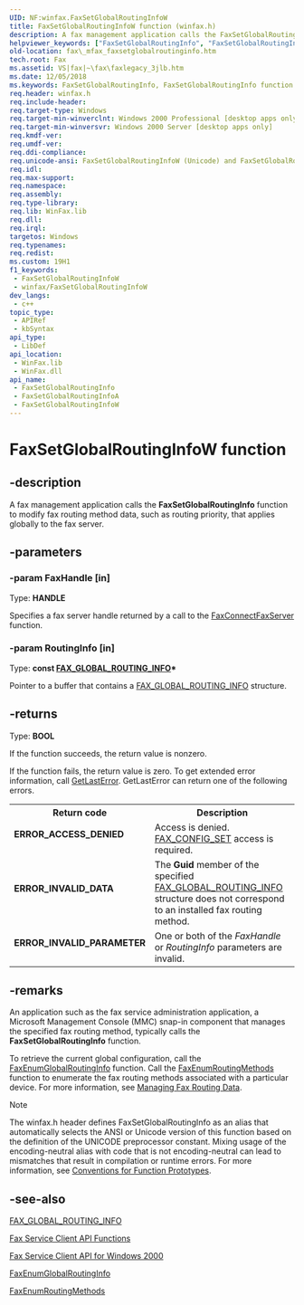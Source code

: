 ```yaml
---
UID: NF:winfax.FaxSetGlobalRoutingInfoW
title: FaxSetGlobalRoutingInfoW function (winfax.h)
description: A fax management application calls the FaxSetGlobalRoutingInfo function to modify fax routing method data, such as routing priority, that applies globally to the fax server. (Unicode)
helpviewer_keywords: ["FaxSetGlobalRoutingInfo", "FaxSetGlobalRoutingInfo function [Fax Service]", "FaxSetGlobalRoutingInfoW", "_mfax_faxsetglobalroutinginfo", "fax._mfax_faxsetglobalroutinginfo", "winfax/FaxSetGlobalRoutingInfo", "winfax/FaxSetGlobalRoutingInfoW"]
old-location: fax\_mfax_faxsetglobalroutinginfo.htm
tech.root: Fax
ms.assetid: VS|fax|~\fax\faxlegacy_3jlb.htm
ms.date: 12/05/2018
ms.keywords: FaxSetGlobalRoutingInfo, FaxSetGlobalRoutingInfo function [Fax Service], FaxSetGlobalRoutingInfoA, FaxSetGlobalRoutingInfoW, _mfax_faxsetglobalroutinginfo, fax._mfax_faxsetglobalroutinginfo, winfax/FaxSetGlobalRoutingInfo, winfax/FaxSetGlobalRoutingInfoA, winfax/FaxSetGlobalRoutingInfoW
req.header: winfax.h
req.include-header: 
req.target-type: Windows
req.target-min-winverclnt: Windows 2000 Professional [desktop apps only]
req.target-min-winversvr: Windows 2000 Server [desktop apps only]
req.kmdf-ver: 
req.umdf-ver: 
req.ddi-compliance: 
req.unicode-ansi: FaxSetGlobalRoutingInfoW (Unicode) and FaxSetGlobalRoutingInfoA (ANSI)
req.idl: 
req.max-support: 
req.namespace: 
req.assembly: 
req.type-library: 
req.lib: WinFax.lib
req.dll: 
req.irql: 
targetos: Windows
req.typenames: 
req.redist: 
ms.custom: 19H1
f1_keywords:
 - FaxSetGlobalRoutingInfoW
 - winfax/FaxSetGlobalRoutingInfoW
dev_langs:
 - c++
topic_type:
 - APIRef
 - kbSyntax
api_type:
 - LibDef
api_location:
 - WinFax.lib
 - WinFax.dll
api_name:
 - FaxSetGlobalRoutingInfo
 - FaxSetGlobalRoutingInfoA
 - FaxSetGlobalRoutingInfoW
---
```


# FaxSetGlobalRoutingInfoW function


## -description

A fax management application calls the <b>FaxSetGlobalRoutingInfo</b> function to modify fax routing method data, such as routing priority, that applies globally to the fax server.

## -parameters

### -param FaxHandle [in]

Type: <b>HANDLE</b>

Specifies a fax server handle returned by a call to the <a href="/previous-versions/windows/desktop/api/winfax/nf-winfax-faxconnectfaxservera">FaxConnectFaxServer</a> function.

### -param RoutingInfo [in]

Type: <b>const <a href="/windows/desktop/api/winfax/ns-winfax-fax_global_routing_infoa">FAX_GLOBAL_ROUTING_INFO</a>*</b>

Pointer to a buffer that contains a <a href="/windows/desktop/api/winfax/ns-winfax-fax_global_routing_infoa">FAX_GLOBAL_ROUTING_INFO</a> structure.

## -returns

Type: <b>BOOL</b>

If the function succeeds, the return value is nonzero.

If the function fails, the return value is zero. To get extended error information, call <a href="/windows/desktop/api/errhandlingapi/nf-errhandlingapi-getlasterror">GetLastError</a>. GetLastError can return one of the following errors.

<table>
<tr>
<th>Return code</th>
<th>Description</th>
</tr>
<tr>
<td width="40%">
<dl>
<dt><b>ERROR_ACCESS_DENIED</b></dt>
</dl>
</td>
<td width="60%">
Access is denied. <a href="/previous-versions/windows/desktop/fax/-mfax-specific-fax-access-rights">FAX_CONFIG_SET</a> access is required.

</td>
</tr>
<tr>
<td width="40%">
<dl>
<dt><b>ERROR_INVALID_DATA</b></dt>
</dl>
</td>
<td width="60%">
The <b>Guid</b> member of the specified <a href="/windows/desktop/api/winfax/ns-winfax-fax_global_routing_infoa">FAX_GLOBAL_ROUTING_INFO</a> structure does not correspond to an installed fax routing method.

</td>
</tr>
<tr>
<td width="40%">
<dl>
<dt><b>ERROR_INVALID_PARAMETER</b></dt>
</dl>
</td>
<td width="60%">
One or both of the <i>FaxHandle</i> or <i>RoutingInfo</i> parameters are invalid.

</td>
</tr>
</table>

## -remarks

An application such as the fax service administration application, a Microsoft Management Console (MMC) snap-in component that manages the specified fax routing method, typically calls the <b>FaxSetGlobalRoutingInfo</b> function.

To retrieve the current global configuration, call the <a href="/previous-versions/windows/desktop/api/winfax/nf-winfax-faxenumglobalroutinginfoa">FaxEnumGlobalRoutingInfo</a> function. Call the <a href="/previous-versions/windows/desktop/api/winfax/nf-winfax-faxenumroutingmethodsa">FaxEnumRoutingMethods</a> function to enumerate the fax routing methods associated with a particular device. For more information, see <a href="/previous-versions/windows/desktop/fax/-mfax-managing-fax-routing-data">Managing Fax Routing Data</a>.





> [!NOTE]
> The winfax.h header defines FaxSetGlobalRoutingInfo as an alias that automatically selects the ANSI or Unicode version of this function based on the definition of the UNICODE preprocessor constant. Mixing usage of the encoding-neutral alias with code that is not encoding-neutral can lead to mismatches that result in compilation or runtime errors. For more information, see [Conventions for Function Prototypes](/windows/win32/intl/conventions-for-function-prototypes).

## -see-also

<a href="/windows/desktop/api/winfax/ns-winfax-fax_global_routing_infoa">FAX_GLOBAL_ROUTING_INFO</a>



<a href="/previous-versions/windows/desktop/fax/-mfax-fax-service-client-api-functions">Fax Service Client API Functions</a>



<a href="/previous-versions/windows/desktop/fax/-mfax-fax-service-client-api-for-windows-2000">Fax Service Client API for Windows 2000</a>



<a href="/previous-versions/windows/desktop/api/winfax/nf-winfax-faxenumglobalroutinginfoa">FaxEnumGlobalRoutingInfo</a>



<a href="/previous-versions/windows/desktop/api/winfax/nf-winfax-faxenumroutingmethodsa">FaxEnumRoutingMethods</a>
